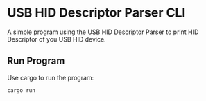 # USB HID Descriptor Parser CLI

A simple program using the USB HID Descriptor Parser to print HID Descriptor of you USB HID device.

## Run Program

Use cargo to run the program:

```
cargo run
```
